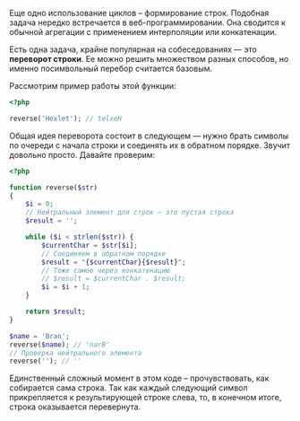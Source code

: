 Еще одно использование циклов – формирование строк. Подобная задача нередко встречается в веб-программировании. Она сводится к обычной агрегации с применением интерполяции или конкатенации.

Есть одна задача, крайне популярная на собеседованиях — это **переворот строки**. Ее можно решить множеством разных способов, но именно посимвольный перебор считается базовым.

Рассмотрим пример работы этой функции:

```php
<?php

reverse('Hexlet'); // telxeH
```

Общая идея переворота состоит в следующем — нужно брать символы по очереди с начала строки и соединять их в обратном порядке. Звучит довольно просто. Давайте проверим:

```php
<?php

function reverse($str)
{
    $i = 0;
    // Нейтральный элемент для строк — это пустая строка
    $result = '';

    while ($i < strlen($str)) {
        $currentChar = $str[$i];
        // Соединяем в обратном порядке
        $result = "{$currentChar}{$result}";
        // Тоже самое через конкатенацию
        // $result = $currentChar . $result;
        $i = $i + 1;
    }

    return $result;
}

$name = 'Bran';
reverse($name); // 'narB'
// Проверка нейтрального элемента
reverse(''); // ''
```

Единственный сложный момент в этом коде – прочувствовать, как собирается сама строка. Так как каждый следующий символ прикрепляется к результирующей строке слева, то, в конечном итоге, строка оказывается перевернута.

